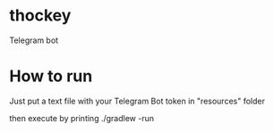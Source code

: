 # thockey
Telegram bot


# How to run
Just put a text file with your Telegram Bot token in "resources" folder

then execute by printing ./gradlew -run
